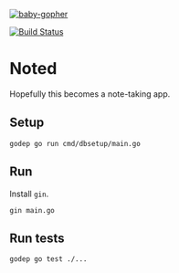 [![baby-gopher](https://raw.github.com/drnic/babygopher-site/gh-pages/images/babygopher-badge.png)](http://www.babygopher.org)

[![Build Status](https://travis-ci.org/iangreenleaf/noted-go.svg)](https://travis-ci.org/iangreenleaf/noted-go)

# Noted #

Hopefully this becomes a note-taking app.

## Setup ##

```
godep go run cmd/dbsetup/main.go
```

## Run ##

Install `gin`.

```
gin main.go
```

## Run tests ##

```
godep go test ./...
```
